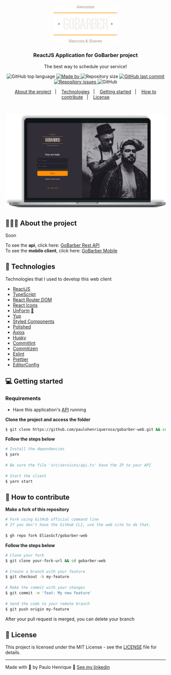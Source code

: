 <h1 align="center">
  <img alt="Logo" src="https://github.com/paulohenriquerosa/gobarber-web/blob/master/img/logo.png" width="200px">
</h1>

<h3 align="center">
  ReactJS Application for GoBarber project
</h3>

<p align="center">The best way to schedule your service!</p>

<p align="center">
  <img alt="GitHub top language" src="https://img.shields.io/github/languages/top/paulohenriquerosa/gobarber-web?color=%23FF9000">

  <a href="https://www.linkedin.com/in/paulo-henrique-rosa/" target="_blank" rel="noopener noreferrer">
    <img alt="Made by" src="https://img.shields.io/badge/made%20by-paulo%20henrique-%23FF9000">
  </a>

  <img alt="Repository size" src="https://img.shields.io/github/repo-size/paulohenriquerosa/gobarber-web?color=%23FF9000">

  <a href="https://github.com/paulohenriquerosa/gobarber-web/commits/master">
    <img alt="GitHub last commit" src="https://img.shields.io/github/last-commit/paulohenriquerosa/gobarber-web?color=%23FF9000">
  </a>

  <a href="https://github.com/paulohenriquerosa/gobarber-web/issues">
    <img alt="Repository issues" src="https://img.shields.io/github/issues/paulohenriquerosa/gobarber-web?color=%23FF9000">
  </a>

  <img alt="GitHub" src="https://img.shields.io/github/license/paulohenriquerosa/gobarber-web?color=%23FF9000">
</p>

<p align="center">
  <a href="#%EF%B8%8F-about-the-project">About the project</a>&nbsp;&nbsp;&nbsp;|&nbsp;&nbsp;&nbsp;
  <a href="#-technologies">Technologies</a>&nbsp;&nbsp;&nbsp;|&nbsp;&nbsp;&nbsp;
  <a href="#-getting-started">Getting started</a>&nbsp;&nbsp;&nbsp;|&nbsp;&nbsp;&nbsp;
  <a href="#-how-to-contribute">How to contribute</a>&nbsp;&nbsp;&nbsp;|&nbsp;&nbsp;&nbsp;
  <a href="#-license">License</a>
</p>

</br>

<p align="center">
  <img alt="Layout" src="https://github.com/paulohenriquerosa/gobarber-web/blob/master/img/web.png">
</p>

## 💇🏻‍♂️ About the project

Soon

To see the **api**, click here: [GoBarber Rest API](https://github.com/paulohenriquerosa/gobarber-api)</br>
To see the **mobile client**, click here: [GoBarber Mobile](https://github.com/paulohenriquerosa/gobarber-mobile)

## 🚀 Technologies

Technologies that I used to develop this web client

- [ReactJS](https://reactjs.org/)
- [TypeScript](https://www.typescriptlang.org/)
- [React Router DOM](https://reacttraining.com/react-router/)
- [React Icons](https://react-icons.netlify.com/#/)
- [UnForm](https://unform.dev/) [💜](https://rocketseat.com.br/)
- [Yup](https://github.com/jquense/yup)
- [Styled Components](https://styled-components.com/)
- [Polished](https://github.com/styled-components/polished)
- [Axios](https://github.com/axios/axios)
- [Husky](https://github.com/typicode/husky)
- [Commitlint](https://github.com/conventional-changelog/commitlint)
- [Commitizen](https://github.com/commitizen/cz-cli)
- [Eslint](https://eslint.org/)
- [Prettier](https://prettier.io/)
- [EditorConfig](https://editorconfig.org/)

## 💻 Getting started

### Requirements

- Have this application's [API](https://github.com/paulohenriquerosa/gobarber-api) running

**Clone the project and access the folder**

```bash
$ git clone https://github.com/paulohenriquerosa/gobarber-web.git && cd gobarber-web
```

**Follow the steps below**

```bash
# Install the dependencies
$ yarn

# Be sure the file 'src/services/api.ts' have the IP to your API

# Start the client
$ yarn start
```

## 🤔 How to contribute

**Make a fork of this repository**

```bash
# Fork using GitHub official command line
# If you don't have the GitHub CLI, use the web site to do that.

$ gh repo fork EliasGcf/gobarber-web
```

**Follow the steps below**

```bash
# Clone your fork
$ git clone your-fork-url && cd gobarber-web

# Create a branch with your feature
$ git checkout -b my-feature

# Make the commit with your changes
$ git commit -m 'feat: My new feature'

# Send the code to your remote branch
$ git push origin my-feature
```

After your pull request is merged, you can delete your branch

## 📝 License

This project is licensed under the MIT License - see the [LICENSE](LICENSE) file for details.

---

Made with 💜 by Paulo Henrique 👋 [See my linkedin](https://www.linkedin.com/in/paulo-henrique-rosa/)
